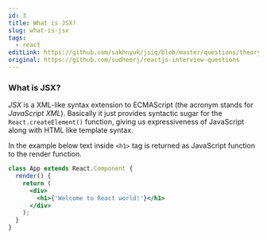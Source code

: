 ```yaml
---
id: 3
title: What is JSX?
slug: what-is-jsx
tags:
  - react
editLink: https://github.com/sakhnyuk/jsiq/blob/master/questions/theory/react/3.md
original: https://github.com/sudheerj/reactjs-interview-questions
---
```


### What is JSX?

_JSX_ is a XML-like syntax extension to ECMAScript (the acronym stands for _JavaScript XML_). Basically it just provides syntactic sugar for the `React.createElement()` function, giving us expressiveness of JavaScript along with HTML like template syntax.

In the example below text inside `<h1>` tag is returned as JavaScript function to the render function.

```jsx
class App extends React.Component {
  render() {
    return (
      <div>
        <h1>{'Welcome to React world!'}</h1>
      </div>
    );
  }
}
```